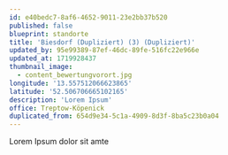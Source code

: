 ```yaml
---
id: e40bedc7-8af6-4652-9011-23e2bb37b520
published: false
blueprint: standorte
title: 'Biesdorf (Dupliziert) (3) (Dupliziert)'
updated_by: 95e99389-87ef-46dc-89fe-516fc22e966e
updated_at: 1719928437
thumbnail_image:
  - content_bewertungvorort.jpg
longitude: '13.557512066623865'
latitude: '52.506706665102165'
description: 'Lorem Ipsum'
office: Treptow-Köpenick
duplicated_from: 654d9e34-5c1a-4909-8d3f-8ba5c23b0a04
---
```

Lorem Ipsum dolor sit amte